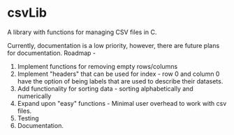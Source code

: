 # csvLib
A library with functions for managing CSV files in C.

Currently, documentation is a low priority, however, there are future plans for documentation. 
Roadmap -
1. Implement functions for removing empty rows/columns
2. Implement "headers" that can be used for index - row 0 and column 0 have the option of being labels that are used to describe their datasets.
3. Add functionality for sorting data - sorting alphabetically and numerically
4. Expand upon "easy" functions - Minimal user overhead to work with csv files.
5. Testing
6. Documentation.
